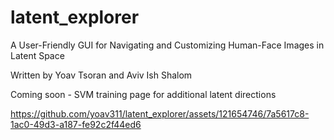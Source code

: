 # latent_explorer
A User-Friendly GUI for Navigating and Customizing Human-Face Images in Latent Space

Written by Yoav Tsoran and Aviv Ish Shalom


Coming soon - SVM training page for additional latent directions



https://github.com/yoav311/latent_explorer/assets/121654746/7a5617c8-1ac0-49d3-a187-fe92c2f44ed6

